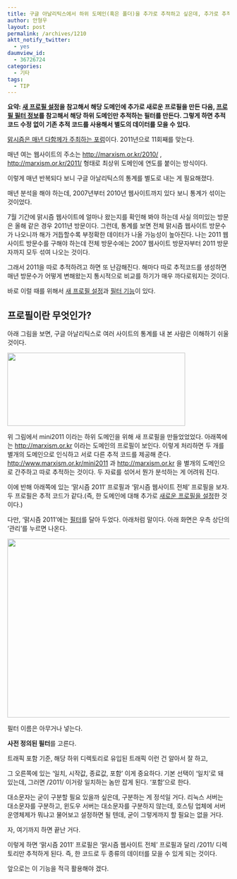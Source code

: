 ```yaml
---
title: 구글 아날리틱스에서 하위 도메인(혹은 폴더)을 추가로 추적하고 싶은데, 추가로 추적코드를 삽입하지 않아도 되게 하는 방법
author: 안형우
layout: post
permalink: /archives/1210
aktt_notify_twitter:
  - yes
daumview_id:
  - 36726724
categories:
  - 기타
tags:
  - TIP
---
```

**요약: [새 프로필 설정][1]을 참고해서 해당 도메인에 추가로 새로운 프로필을 만든 다음, [프로필 필터 정보][2]를 참고해서 해당 하위 도메인만 추적하는 필터를 만든다. 그렇게 하면 추적 코드 수정 없이 기존 추적 코드를 사용해서 별도의 데이터를 모을 수 있다.**

[맑시즘은 매년 다함께가 주최하는 포럼][3]이다. 2011년으로 11회째를 맞는다.

매년 여는 웹사이트의 주소는 <http://marxism.or.kr/2010/> , <http://marxism.or.kr/2011/> 형태로 최상위 도메인에 연도를 붙이는 방식이다.

이렇게 매년 반복되다 보니 구글 아날리틱스의 통계를 별도로 내는 게 필요해졌다.

매년 분석을 해야 하는데, 2007년부터 2010년 웹사이트까지 있다 보니 통계가 섞이는 것이었다.

7월 기간에 맑시즘 웹사이트에 얼마나 왔는지를 확인해 봐야 하는데 사실 의미있는 방문은 올해 같은 경우 2011년 방문이다. 그런데, 통계를 보면 전체 맑시즘 웹사이트 방문수가 나오니까 해가 거듭할수록 부정확한 데이터가 나올 가능성이 높아진다. 나는 2011 웹사이트 방문수를 구해야 하는데 전체 방문수에는 2007 웹사이트 방문자부터 2011 방문자까지 모두 섞여 나오는 것이다.

그래서 2011을 따로 추적하려고 하면 또 난감해진다. 해마다 따로 추적코드를 생성하면 매년 방문수가 어떻게 변해왔는지 통시적으로 비교를 하기가 매우 까다로워지는 것이다.

바로 이럴 때를 위해서 [새 프로필 설정][1]과 [필터 기능][2]이 있다.

## 프로필이란 무엇인가?

아래 그림을 보면, 구글 아날리틱스로 여러 사이트의 통계를 내 본 사람은 이해하기 쉬울 것이다.

<img class="aligncenter" alt="" src="http://mytory.net/uploads/legacy/google-analytics-duplicate-profile.png" width="403" height="166" />

위 그림에서 mini2011 이라는 하위 도메인을 위해 새 프로필을 만들었었었다. 아래쪽에는 http://marxism.or.kr 이라는 도메인의 프로필이 보인다. 이렇게 처리하면 두 개를 별개의 도메인으로 인식하고 서로 다른 추적 코드를 제공해 준다. http://www.marxism.or.kr/mini2011 과 http://marxism.or.kr 을 별개의 도메인으로 간주하고 따로 추적하는 것이다. 두 자료를 섞어서 뭔가 분석하는 게 어려워 진다.

이에 반해 아래쪽에 있는 &#8216;맑시즘 2011&#8242; 프로필과 &#8216;맑시즘 웹사이트 전체&#8217; 프로필을 보자. 두 프로필은 추적 코드가 같다.(즉, 한 도메인에 대해 추가로 [새로운 프로필을 설정][1]한 것이다.)

다만, &#8216;맑시즘 2011&#8217;에는 [필터][2]를 달아 두었다. 아래처럼 말이다. 아래 화면은 우측 상단의 &#8216;관리&#8217;를 누르면 나온다.

<img class="aligncenter" alt="" src="http://mytory.net/uploads/legacy/google-analytics-duplicate-profile-filter.png" width="579" height="406" />

필터 이름은 아무거나 넣는다.

**사전 정의된 필터**를 고른다.

트래픽 포함 기준, 해당 하위 디렉토리로 유입된 트래픽 이런 건 알아서 잘 하고,

그 오른쪽에 있는 &#8216;일치, 시작값, 종료값, 포함&#8217; 이게 중요하다. 기본 선택이 &#8216;일치&#8217;로 돼 있는데, 그러면 /2011/ 이거랑 일치하는 놈만 잡게 된다. &#8216;포함&#8217;으로 한다.

대소문자는 굳이 구분할 필요 있을까 싶은데, 구분하는 게 정석일 거다. 리눅스 서버는 대소문자를 구분하고, 윈도우 서버는 대소문자를 구분하지 않는데, 호스팅 업체에 서버 운영체제가 뭐냐고 물어보고 설정하면 될 텐데, 굳이 그렇게까지 할 필요는 없을 거다.

자, 여기까지 하면 끝난 거다.

이렇게 하면 &#8216;맑시즘 2011&#8242; 프로필은 &#8216;맑시즘 웹사이트 전체&#8217; 프로필과 달리 /2011/ 디렉토리만 추적하게 된다. 즉, 한 코드로 두 종류의 데이터를 모을 수 있게 되는 것이다.

앞으로는 이 기능을 적극 활용해야 겠다.

 [1]: http://support.google.com/analytics/bin/answer.py?hl=ko&answer=1009714
 [2]: http://www.google.com/support/analytics/bin/answer.py?hl=ko&answer=55494
 [3]: http://marxism.or.kr/